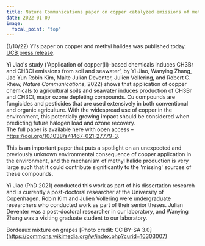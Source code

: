 ```yaml
---
title: Nature Communications paper on copper catalyzed emissions of methyl halides
date: 2022-01-09
image:
  focal_point: "top"
---
```

(1/10/22) Yi's paper on copper and methyl halides was published today.  [UCB press release](https://news.berkeley.edu/2022/01/13/copper-based-chemicals-may-be-contributing-to-ozone-depletion/). 

<!--more-->

Yi Jiao's study ('Application of copper(II)-based chemicals induces CH3Br and CH3Cl 
emissions from soil and seawater', by Yi Jiao, Wanying Zhang, Jae Yun Robin Kim, 
Malte Julian Deventer, Julien Vollering, and Robert C. Rhew, *Nature Communications*, 2022) 
shows that application of copper chemicals to agricultural soils 
and seawater induces production of CH3Br and CH3Cl, 
major ozone depleting compounds. Cu compounds are fungicides and 
pesticides that are used extensively in both conventional and organic 
agriculture.  With the widespread use of copper in the environment, 
this potentially growing impact should be considered when predicting 
future halogen load and ozone recovery.  
The full paper is available here with open access 
– https://doi.org/10.1038/s41467-021-27779-3.

This is an important paper that puts a spotlight on an unexpected 
and previously unknown environmental consequence of copper application 
in the environment, and the mechanism of methyl halide production is very 
large such that it could contribute significantly to the 'missing' 
sources of these compounds.  

Yi Jiao (PhD 2021) conducted this work as part of his dissertation 
research and is currently a post-doctoral researcher at the University of Copenhagen. 
Robin Kim and Julien Vollering were undergraduate researchers who conducted work 
as part of their senior theses.  Julian Deventer was a post-doctoral researcher 
in our laboratory, and Wanying Zhang was a visiting graduate student to our laboratory.

Bordeaux mixture on grapes [Photo credit: CC BY-SA 3.0] (https://commons.wikimedia.org/w/index.php?curid=16303007)
